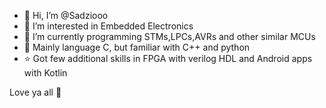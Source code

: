 - 👋 Hi, I’m @Sadziooo
- 👀 I’m interested in Embedded Electronics
- 🌱 I’m currently programming STMs,LPCs,AVRs and other similar MCUs
- 🥝 Mainly language C, but familiar with C++ and python
- ⭐ Got few additional skills in FPGA with verilog HDL and Android apps with Kotlin

Love ya all 💜
